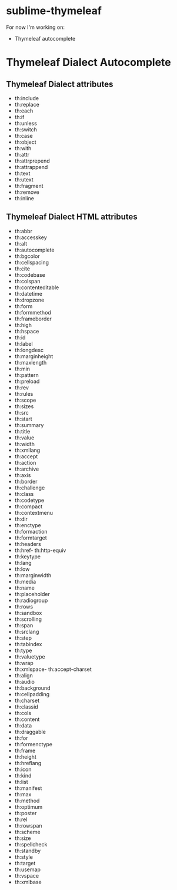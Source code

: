 sublime-thymeleaf
=================
For now I'm working on:

- Thymeleaf autocomplete

# Thymeleaf Dialect Autocomplete

## Thymeleaf Dialect attributes

- th:include
- th:replace
- th:each
- th:if
- th:unless
- th:switch
- th:case
- th:object
- th:with
- th:attr
- th:attrprepend
- th:attrappend
- th:text
- th:utext
- th:fragment
- th:remove
- th:inline

## Thymeleaf Dialect HTML attributes

- th:abbr
- th:accesskey
- th:alt
- th:autocomplete
- th:bgcolor
- th:cellspacing
- th:cite
- th:codebase
- th:colspan
- th:contenteditable
- th:datetime
- th:dropzone
- th:form
- th:formmethod
- th:frameborder
- th:high
- th:hspace
- th:id
- th:label
- th:longdesc
- th:marginheight
- th:maxlength
- th:min
- th:pattern
- th:preload
- th:rev
- th:rules
- th:scope
- th:sizes
- th:src
- th:start
- th:summary
- th:title
- th:value
- th:width
- th:xmllang
- th:accept
- th:action
- th:archive
- th:axis
- th:border
- th:challenge
- th:class
- th:codetype
- th:compact
- th:contextmenu
- th:dir
- th:enctype
- th:formaction
- th:formtarget
- th:headers
- th:href- th:http-equiv
- th:keytype
- th:lang
- th:low
- th:marginwidth
- th:media
- th:name
- th:placeholder
- th:radiogroup
- th:rows
- th:sandbox
- th:scrolling
- th:span
- th:srclang
- th:step
- th:tabindex
- th:type
- th:valuetype
- th:wrap
- th:xmlspace- th:accept-charset
- th:align
- th:audio
- th:background
- th:cellpadding
- th:charset
- th:classid
- th:cols
- th:content
- th:data
- th:draggable
- th:for
- th:formenctype
- th:frame
- th:height
- th:hreflang
- th:icon
- th:kind
- th:list
- th:manifest
- th:max
- th:method
- th:optimum
- th:poster
- th:rel
- th:rowspan
- th:scheme
- th:size
- th:spellcheck
- th:standby
- th:style
- th:target
- th:usemap
- th:vspace
- th:xmlbase
